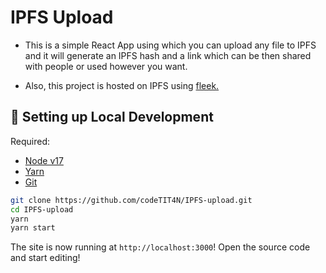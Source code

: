 # IPFS Upload

- This is a simple React App using which you can upload any file to IPFS and it will generate an IPFS hash and a link which can be then shared with people or used however you want.

- Also, this project is hosted on IPFS using [fleek.](https://fleek.co/)

##  🔧 Setting up Local Development

Required: 
- [Node v17](https://nodejs.org/download/release/latest-v17.x/)  
- [Yarn](https://classic.yarnpkg.com/en/docs/install/) 
- [Git](https://git-scm.com/downloads)

```bash
git clone https://github.com/codeTIT4N/IPFS-upload.git
cd IPFS-upload
yarn
yarn start
```

The site is now running at `http://localhost:3000`!
Open the source code and start editing!
